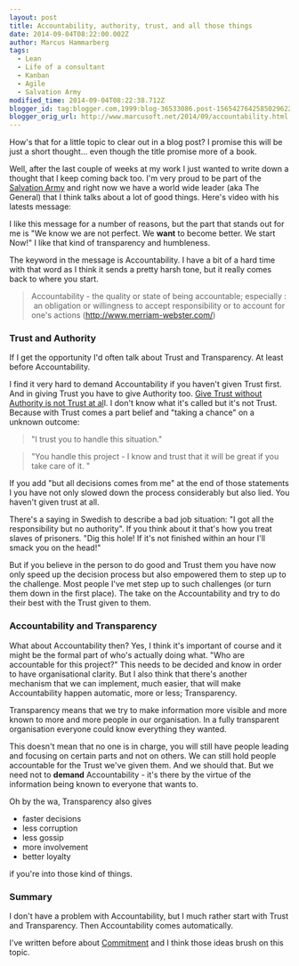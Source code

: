 ```yaml
---
layout: post
title: Accountability, authority, trust, and all those things
date: 2014-09-04T08:22:00.002Z
author: Marcus Hammarberg
tags:
  - Lean
  - Life of a consultant
  - Kanban
  - Agile
  - Salvation Army
modified_time: 2014-09-04T08:22:38.712Z
blogger_id: tag:blogger.com,1999:blog-36533086.post-1565427642585029622
blogger_orig_url: http://www.marcusoft.net/2014/09/accountability.html
---
```




<div dir="ltr" style="text-align: left;" trbidi="on">

How's that for a little topic to clear out in a blog post? I promise
this will be just a short thought... even though the title promise more
of a book.

Well, after the last couple of weeks at my work I just wanted to write
down a thought that I keep coming back too. I'm very proud to be part of
the <a href="http://www.salvationarmy.org/" target="_blank">Salvation
Army</a> and right now we have a world wide leader (aka The General)
that I think talks about a lot of good things.
Here's video with his latests message:

<div class="separator" style="clear: both; text-align: center;">

</div>

I like this message for a number of reasons, but the part that stands
out for me is "We know we are not perfect. We **want** to become better.
We start Now!" I like that kind of transparency and humbleness.

The keyword in the message is Accountability. I have a bit of a hard
time with that word as I think it sends a pretty harsh tone, but it
really comes back to where you start.

> Accountability - the quality or state of being accountable; especially
> :  an obligation or willingness to accept responsibility or to account
> for one's actions (<http://www.merriam-webster.com/>)

### Trust and Authority

If I get the opportunity I'd often talk about Trust and Transparency. At
least before Accountability.

I find it very hard to demand Accountability if you haven't given Trust
first. And in giving Trust you have to give Authority too.
<a href="http://www.marcusoft.net/2012/11/unearned-trust.html"
target="_blank">Give Trust without Authority is not Trust at al</a>l. I
don't know what it's called but it's not Trust.
Because with Trust comes a part belief and "taking a chance" on a
unknown outcome:

> "I trust you to handle this situation."

> "You handle this project - I know and trust that it will be great if
> you take care of it. "

If you add "but all decisions comes from me" at the end of those
statements I you have not only slowed down the process considerably but
also lied. You haven't given trust at all.

There's a saying in Swedish to describe a bad job situation: "I got all
the responsibility but no authority". If you think about it that's how
you treat slaves of prisoners. "Dig this hole! If it's not finished
within an hour I'll smack you on the head!"

But if you believe in the person to do good and Trust them you have now
only speed up the decision process but also empowered them to step up to
the challenge. Most people I've met step up to such challenges (or turn
them down in the first place). The take on the Accountability and try to
do their best with the Trust given to them.

### Accountability and Transparency

What about Accountability then? Yes, I think it's important of course
and it might be the formal part of who's actually doing what. "Who are
accountable for this project?" This needs to be decided and know in
order to have organisational clarity.
But I also think that there's another mechanism that we can implement,
much easier, that will make Accountability happen automatic, more or
less; Transparency.

Transparency means that we try to make information more visible and more
known to more and more people in our organisation. In a fully
transparent organisation everyone could know everything they wanted.

This doesn't mean that no one is in charge, you will still have people
leading and focusing on certain parts and not on others. We can still
hold people accountable for the Trust we've given them. And we should
that. But we need not to **demand** Accountability - it's there by the
virtue of the information being known to everyone that wants to.

Oh by the wa, Transparency also gives

- faster decisions
- less corruption
- less gossip
- more involvement
- better loyalty

<div>

if you're into those kind of things.

</div>

### Summary

<div>

I don't have a problem with Accountability, but I much rather start with
Trust and Transparency. Then Accountability comes automatically.  

</div>

<div>

</div>

<div>

I've written before about <a
href="http://www.marcusoft.net/2013/09/commitment-can-only-emerge-it-can-be.html"
target="_blank">Commitment</a> and I think those ideas brush on this
topic.

</div>

</div>
